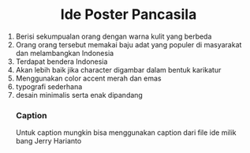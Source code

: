 <h1 align="center">Ide Poster Pancasila</h1>
<ol type="1">
    <li>Berisi sekumpualan orang dengan warna kulit yang berbeda</li>
    <li>Orang orang tersebut memakai baju adat yang populer di masyarakat dan melambangkan Indonesia</li>
    <li>Terdapat bendera Indonesia</li>
    <li>Akan lebih baik jika character digambar dalam bentuk karikatur</li>
    <li>Menggunakan color accent merah dan emas</li>
    <li>typografi sederhana</li>
    <li>desain minimalis serta enak dipandang</li>
</ul>

<h3>Caption</h3>
<p>Untuk caption mungkin bisa menggunakan caption dari file ide milik bang Jerry Harianto</p>